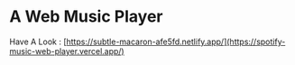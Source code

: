 # A Web Music Player

Have A Look : [https://subtle-macaron-afe5fd.netlify.app/](https://spotify-music-web-player.vercel.app/)
